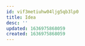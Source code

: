 ```yaml
---
id: vif3metiuhw04ljg5qb3lp0
title: Idea
desc: ''
updated: 1636975868059
created: 1636975868059
---
```


